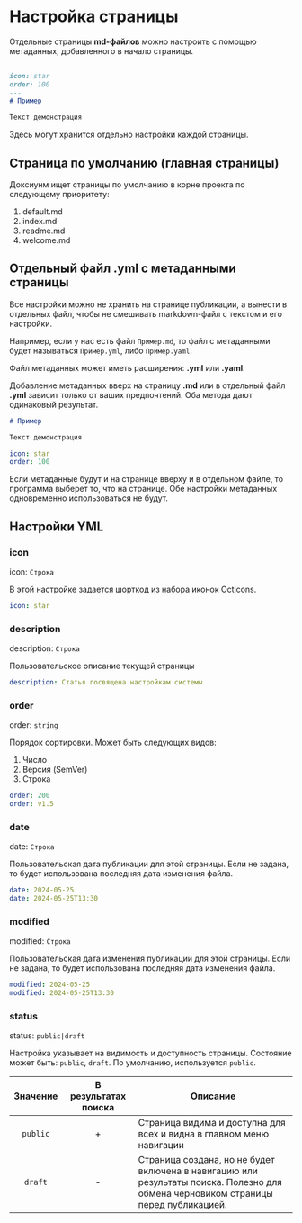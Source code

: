 # Настройка страницы

Отдельные страницы **md-файлов** можно настроить с помощью метаданных, добавленного в начало страницы.

```md Пример.md
---
icon: star
order: 100
---
# Пример

Текст демонстрация
```

Здесь могут хранится отдельно настройки каждой страницы.

## Страница по умолчанию (главная страницы)

Доксиунм ищет страницы по умолчанию в корне проекта по следующему приоритету:

1. default.md
2. index.md
3. readme.md
4. welcome.md

## Отдельный файл .yml с метаданными страницы

Все настройки можно не хранить на странице публикации, а вынести в отдельных файл, чтобы не смешивать markdown-файл с текстом и его настройки.

Например, если у нас есть файл `Пример.md`, то файл с метаданными будет называться `Пример.yml`, либо `Пример.yaml`.

Файл метаданных может иметь расширения: **.yml** или **.yaml**.

Добавление метаданных вверх на страницу **.md** или в отдельный файл **.yml** зависит только от ваших предпочтений. Оба метода дают одинаковый результат.

```md Пример.md
# Пример

Текст демонстрация
```

```yaml Пример.yml
icon: star
order: 100
```

Если метаданные будут и на странице вверху и в отдельном файле, то программа выберет то, что на странице. Обе настройки метаданных одновременно использоваться не будут.

## Настройки YML

### icon

icon: `Строка`

В этой настройке задается шорткод из набора иконок Octicons.

```yaml Octicon
icon: star
```

### description

description: `Строка`

Пользовательское описание текущей страницы

```yml
description: Статья посвящена настройкам системы
```

### order

order: `string`

Порядок сортировки. Может быть следующих видов:

1. Число
2. Версия (SemVer)
3. Строка

```yml
order: 200
order: v1.5
```

### date

date: `Строка`

Пользовательская дата публикации для этой страницы. Если не задана, то будет использована последняя дата изменения файла.

```yml
date: 2024-05-25
date: 2024-05-25T13:30
```

### modified

modified: `Строка`

Пользовательская дата изменения публикации для этой страницы. Если не задана, то будет использована последняя дата изменения файла.

```yml
modified: 2024-05-25
modified: 2024-05-25T13:30
```

### status

status: `public|draft`

Настройка указывает на видимость и доступность страницы. Состояние может быть: `public`, `draft`. По умолчанию, используется `public`.

| Значение   | В результатах поиска | Описание                                                             |
| :--------: | :------------------: | -------------------------------------------------------------------- |
| `public`   |          +           | Страница видима и доступна для всех и видна в главном меню навигации |
| `draft`    |          -           | Страница создана, но не будет включена в навигацию или результаты поиска. Полезно для обмена черновиком страницы перед публикацией. |
